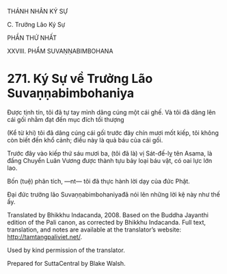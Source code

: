 THÁNH NHÂN KÝ SỰ

C. Trưởng Lão Ký Sự

PHẦN THỨ NHẤT

XXVIII. PHẨM SUVAṆṆABIMBOHANA

# 271\. Ký Sự về Trưởng Lão Suvaṇṇabimbohaniya

Được tịnh tín, tôi đã tự tay mình dâng cúng một cái ghế. Và tôi đã dâng lên cái gối nhằm đạt đến mục đích tối thượng

(Kể từ khi) tôi đã dâng cúng cái gối trước đây chín mươi mốt kiếp, tôi không còn biết đến khổ cảnh; điều này là quả báu của cái gối.

Trước đây vào kiếp thứ sáu mươi ba, (tôi đã là) vị Sát-đế-lỵ tên Asama, là đấng Chuyển Luân Vương được thành tựu bảy loại báu vật, có oai lực lớn lao.

Bốn (tuệ) phân tích, ―nt― tôi đã thực hành lời dạy của đức Phật.

Đại đức trưởng lão Suvaṇṇabimbohaniyađã nói lên những lời kệ này như thế ấy.

Translated by Bhikkhu Indacanda, 2008. Based on the Buddha Jayanthi edition of the Pali canon, as corrected by Bhikkhu Indacanda. Full text, translation, and notes are available at the translator’s website: http://tamtangpaliviet.net/.

Used by kind permission of the translator.

Prepared for SuttaCentral by Blake Walsh.